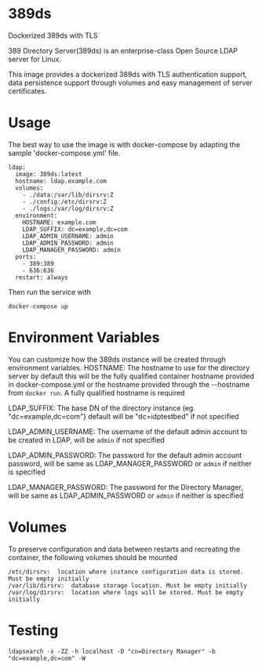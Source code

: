 # 389ds
Dockerized 389ds with TLS

389 Directory Server(389ds) is an enterprise-class Open Source LDAP server for Linux.

This image provides  a dockerized 389ds with TLS authentication support, data 
persistence  support through volumes and easy management of server certificates.


# Usage
The best way to use the image is with docker-compose by adapting the sample 
'docker-compose.yml' file.

    ldap:
      image: 389ds:latest
      hostname: ldap.example.com
      volumes:
        - ./data:/var/lib/dirsrv:Z
        - ./config:/etc/dirsrv:Z
        - ./logs:/var/log/dirsrv:Z
      environment:
        HOSTNAME: example.com
        LDAP_SUFFIX: dc=example,dc=com
        LDAP_ADMIN_USERNAME: admin
        LDAP_ADMIN_PASSWORD: admin
        LDAP_MANAGER_PASSWORD: admin
      ports:
        - 389:389
        - 636:636
      restart: always

Then run the service with

    docker-compose up


# Environment Variables
You can customize how the 389ds instance will be created through environment
variables.
HOSTNAME:  The hostname to use for the directory server by default this will be the fully qualified container hostname provided
in docker-compose.yml or the hostname provided through the --hostname from `docker run`. A fully qualified hostname is required

LDAP_SUFFIX:  The base DN of the directory instance (eg. "dc=example,dc=com"} default will be "dc=idptestbed" if not specified

LDAP_ADMIN_USERNAME:  The username of the default admin account to be created in LDAP, will be `admin` if not specified  

LDAP_ADMIN_PASSWORD:  The password for the default admin account password, will be same as LDAP_MANAGER_PASSWORD or `admin` if neither is specified    

LDAP_MANAGER_PASSWORD:  The password for the Directory Manager, will be same as LDAP_ADMIN_PASSWORD or `admin` if neither is specified  


# Volumes
To preserve configuration and data between restarts and recreating the container, the following volumes should be mounted

    /etc/dirsrv:  location where instance configuration data is stored. Must be empty initially  
    /var/lib/dirsrv:  database storage location. Must be empty initially  
    /var/log/dirsrv:  location where logs will be stored. Must be empty initially    


# Testing

    ldapsearch -x -ZZ -h localhost -D "cn=Directory Manager" -b "dc=example,dc=com" -W
